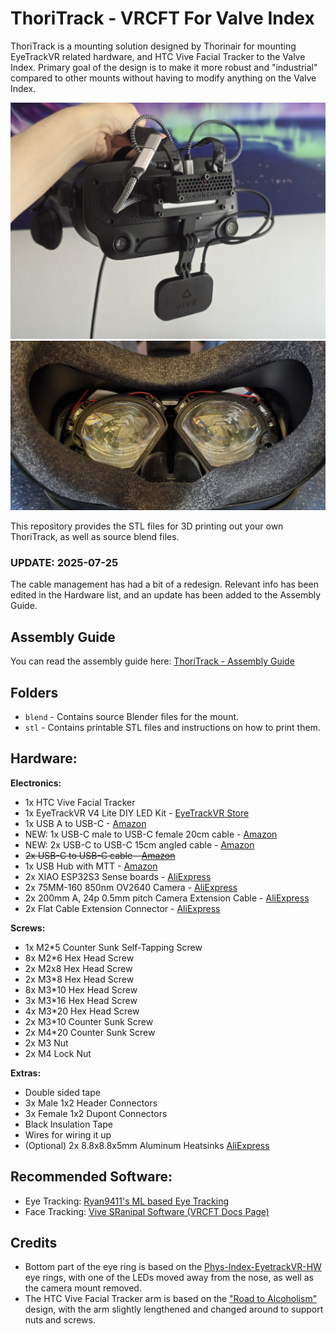 # ThoriTrack - VRCFT For Valve Index

ThoriTrack is a mounting solution designed by Thorinair for mounting EyeTrackVR related hardware, and HTC Vive Facial Tracker to the Valve Index. Primary goal of the design is to make it more robust and "industrial" compared to other mounts without having to modify anything on the Valve Index.

![Overview Front](img/Overview-Front_New.jpg?raw=true)
![Overview Lens](img/Overview-Lens.jpg?raw=true)

This repository provides the STL files for 3D printing out your own ThoriTrack, as well as source blend files.

### UPDATE: 2025-07-25

The cable management has had a bit of a redesign. Relevant info has been edited in the Hardware list, and an update has been added to the Assembly Guide.

## Assembly Guide

You can read the assembly guide here: [ThoriTrack - Assembly Guide](guide/README.md)

## Folders

* `blend` - Contains source Blender files for the mount.
* `stl` - Contains printable STL files and instructions on how to print them.

## Hardware:

**Electronics:**

* 1x HTC Vive Facial Tracker
* 1x EyeTrackVR V4 Lite DIY LED Kit - [EyeTrackVR Store](https://store.eyetrackvr.dev/products/v4-1-lite-diy-led-kit)
* 1x USB A to USB-C - [Amazon](https://www.amazon.de/dp/B0B5WQW3LD?ref=ppx_yo2ov_dt_b_fed_asin_title&th=1)
* NEW: 1x USB-C male to USB-C female 20cm cable - [Amazon](https://www.amazon.de/dp/B0DZ6NJ1F9?ref=ppx_yo2ov_dt_b_fed_asin_title)
* NEW: 2x USB-C to USB-C 15cm angled cable - [Amazon](https://www.amazon.de/dp/B0DGQMH5SY?ref=ppx_yo2ov_dt_b_fed_asin_title&th=1)
* ~~2x USB-C to USB-C cable - [Amazon](https://www.amazon.de/dp/B09C2D9Z7T?ref=ppx_yo2ov_dt_b_fed_asin_title&th=1)~~
* 1x USB Hub with MTT - [Amazon](https://www.amazon.de/dp/B07YN54Q33?ref=ppx_yo2ov_dt_b_fed_asin_title)
* 2x XIAO ESP32S3 Sense boards - [AliExpress](https://www.aliexpress.com/item/1005004788285643.html?spm=a2g0o.order_list.order_list_main.335.27e01802Ww8woQ)
* 2x 75MM-160 850nm OV2640 Camera - [AliExpress](https://www.aliexpress.com/item/1005003040149873.html?spm=a2g0o.order_list.order_list_main.340.27e01802Ww8woQ)
* 2x 200mm A, 24p 0.5mm pitch Camera Extension Cable - [AliExpress](https://www.aliexpress.com/item/4000022157163.html?spm=a2g0o.order_detail.order_detail_item.5.3bfbf19cXqxT1M)
* 2x Flat Cable Extension Connector - [AliExpress](https://www.aliexpress.com/item/1005004283030442.html?spm=a2g0o.order_list.order_list_main.324.27e01802Ww8woQ)

**Screws:**

* 1x M2*5 Counter Sunk Self-Tapping Screw
* 8x M2*6 Hex Head Screw
* 2x M2x8 Hex Head Screw
* 2x M3*8 Hex Head Screw
* 8x M3*10 Hex Head Screw
* 3x M3*16 Hex Head Screw
* 4x M3*20 Hex Head Screw
* 2x M3*10 Counter Sunk Screw
* 2x M4*20 Counter Sunk Screw
* 2x M3 Nut
* 2x M4 Lock Nut

**Extras:**

* Double sided tape
* 3x Male 1x2 Header Connectors
* 3x Female 1x2 Dupont Connectors
* Black Insulation Tape
* Wires for wiring it up
* (Optional) 2x 8.8x8.8x5mm Aluminum Heatsinks [AliExpress](https://www.aliexpress.com/item/1005004079109702.html?spm=a2g0o.order_list.order_list_main.11.5b9a1802sGerX3)

## Recommended Software:

* Eye Tracking: [Ryan9411's ML based Eye Tracking](https://github.com/ryan9411vr/EyeTracking)
* Face Tracking: [Vive SRanipal Software (VRCFT Docs Page)](https://docs.vrcft.io/docs/hardware/addons/vive/face-tracker)


## Credits

* Bottom part of the eye ring is based on the [Phys-Index-EyetrackVR-HW](https://github.com/Physics-Dude/Phys-Index-EyetrackVR-HW) eye rings, with one of the LEDs moved away from the nose, as well as the camera mount removed.
* The HTC Vive Facial Tracker arm is based on the ["Road to Alcoholism"](https://docs.vrcft.io/docs/hardware/addons/vive/face-tracker#valve-index) design, with the arm slightly lengthened and changed around to support nuts and screws.